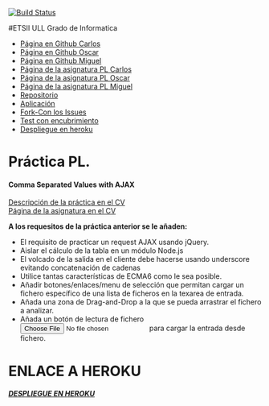 [![Build Status](https://travis-ci.org/alu0100825893/localstorage-jquery-underscore-express-sass-heroku-equipo-com.svg?branch=gh-pages)](https://travis-ci.org/alu0100825893/localstorage-jquery-underscore-express-sass-heroku-equipo-com)

#ETSII ULL Grado de Informatica

* [Página en Github Carlos](https://ctc87.github.io/)
* [Página en Github Oscar](https://alu0100825893.github.io/)
* [Página en Github Miguel](https://alu0100886870.github.io/)
* [Página de la asignatura PL Carlos](http://ctc87.github.io/Practicas_PL/)
* [Página de la asignatura PL Oscar](https://alu0100825893.github.io/)
* [Página de la asignatura PL Miguel](https://alu0100886870.github.io/pl.html)
* [Repositorio](https://github.com/ULL-ESIT-GRADOII-PL/localstorage-jquery-underscore-express-sass-heroku-equipo-com)
* [Aplicación](http://alu0100825893.github.io/localstorage-jquery-underscore-express-sass-heroku-equipo-com)
* [Fork-Con los Issues](https://github.com/alu0100825893/localstorage-jquery-underscore-express-sass-heroku-equipo-com)
* [Test con encubrimiento](http://alu0100825893.github.io/localstorage-jquery-underscore-express-sass-heroku-equipo-com/tests/index.html)
* [Despliegue en heroku](https://ajaxcsv1.herokuapp.com/)


# Práctica PL.

#### Comma Separated Values with AJAX
[Descripción de la práctica en el CV](https://campusvirtual.ull.es/1516/mod/page/view.php?id=189369)
<br/>[Página de la asignatura en el CV](https://campusvirtual.ull.es/1516/course/view.php?id=178)

<b>A los requesitos de la práctica anterior se le añaden:</b>

* El requisito de practicar un request AJAX usando jQuery.
* Aislar el cálculo de la tabla en un módulo Node.js
* El volcado de la salida en el cliente debe hacerse usando underscore evitando concatenación de cadenas
* Utilice tantas características de ECMA6 como le sea posible.
* Añadir  botones/enlaces/menu de selección que permitan cargar un fichero específico de una lista de ficheros en la texarea de entrada.
* Añada una zona de Drag-and-Drop a la que se pueda arrastrar el fichero a analizar.
* Añada un botón de lectura de fichero <input type="file" /> para cargar la entrada desde fichero.

# ENLACE A HEROKU
##### [DESPLIEGUE EN HEROKU](https://ajaxcsv1.herokuapp.com/)
